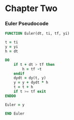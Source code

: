 # Chapter Two

### Euler Pseudocode

``` f90
FUNCTION Euler(dt, ti, tf, yi)

t = ti
y = yi
h = dt

DO
    if t + dt > tf then
        h = tf -t
    endif
    dydt = dy(t, y)
    y = y + dydt * h
    t = t + h
    if t >= tf exit
ENDDO

Euler = y

END Euler
```